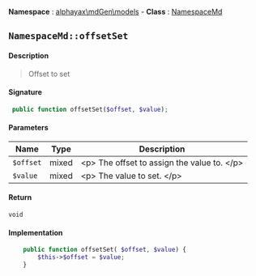 **Namespace**  : [alphayax\mdGen\models](../__NAMESPACE__.md) -
**Class** : [NamespaceMd](__CLASS__.md)

## `NamespaceMd::offsetSet`

#### Description

> Offset to set

#### Signature

```php
 public function offsetSet($offset, $value);
```

#### Parameters

| Name | Type | Description |
|---|---|---|
| `$offset` | mixed | &lt;p&gt; The offset to assign the value to. &lt;/p&gt; |
| `$value` | mixed | &lt;p&gt; The value to set. &lt;/p&gt; |

#### Return

    void 

#### Implementation

```php
    public function offsetSet( $offset, $value) {
        $this->$offset = $value;
    }

```
